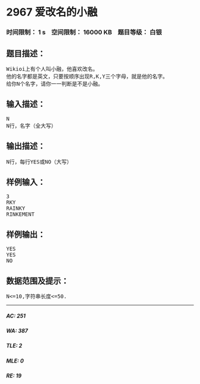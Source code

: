 # 2967 爱改名的小融   
### 时间限制： 1 s&nbsp;&nbsp;&nbsp;&nbsp;空间限制： 16000 KB&nbsp;&nbsp;&nbsp;&nbsp;题目等级： 白银  
## 题目描述：  

<pre>
Wikioi上有个人叫小融，他喜欢改名。
他的名字都是英文，只要按顺序出现R,K,Y三个字母，就是他的名字。
给你N个名字，请你一一判断是不是小融。
</pre>
  
  
## 输入描述：  

<pre>
N
N行，名字（全大写）
</pre>
  
  
## 输出描述：  

<pre>
N行，每行YES或NO（大写）
</pre>
  
  
## 样例输入：  

<pre>
3
RKY
RAINKY
RINKEMENT
</pre>
  
  
## 样例输出：  

<pre>
YES
YES
NO
</pre>
  
  
## 数据范围及提示：  

<pre>
N<=10,字符串长度<=50.
</pre>
  
  
***  

##### AC: 251  
##### WA: 387  
##### TLE: 2  
##### MLE: 0  
##### RE: 19  

